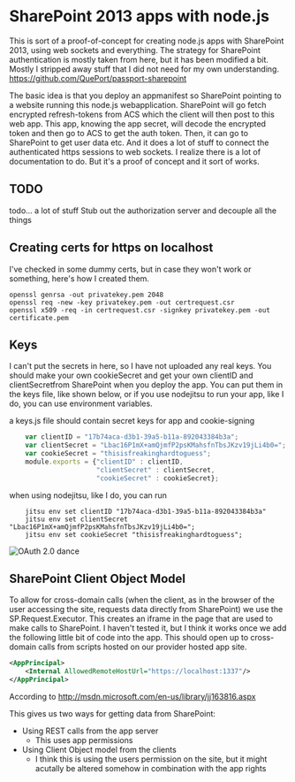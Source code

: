 # SharePoint 2013 apps with node.js

This is sort of a proof-of-concept for creating node.js apps with SharePoint 2013, using web sockets and everything. 
The strategy for SharePoint authentication is mostly taken from here, but it has been 
modified a bit. Mostly I stripped away stuff that I did not need for my own understanding.
https://github.com/QuePort/passport-sharepoint

The basic idea is that you deploy an appmanifest so SharePoint pointing to a website running this node.js webapplication.
SharePoint will go fetch encrypted refresh-tokens from ACS which the client will then post to this web app.
This app, knowing the app secret, will decode the encrypted token and then go to ACS to get the auth token.
Then, it can go to SharePoint to get user data etc. And it does a lot of stuff to connect the authenticated https sessions to web sockets.
I realize there is a lot of documentation to do. But it's a proof of concept and it sort of works.

## TODO
todo... a lot of stuff
Stub out the authorization server and decouple all the things

## Creating certs for https on localhost
I've checked in some dummy certs, but in case they won't work or something, here's how I created them.
```shell
openssl genrsa -out privatekey.pem 2048 
openssl req -new -key privatekey.pem -out certrequest.csr 
openssl x509 -req -in certrequest.csr -signkey privatekey.pem -out certificate.pem
```


## Keys
I can't put the secrets in here, so I have not uploaded any real keys. You should make your own cookieSecret and get your own clientID and clientSecretfrom SharePoint when you deploy the app. You can put them in the keys file, like shown below, or if you use nodejitsu to run your app, like I do, you can use environment variables.

a keys.js file should contain secret keys for app and cookie-signing
```javascript
    var clientID = "17b74aca-d3b1-39a5-b11a-892043384b3a";
    var clientSecret = "Lbac16P1mX+amQjmfP2psKMahsfnTbsJKzv19jLi4b0=";
    var cookieSecret = "thisisfreakinghardtoguess";
    module.exports = {"clientID" : clientID,
                      "clientSecret" : clientSecret,
                      "cookieSecret" : cookieSecret};
```
when using nodejitsu, like I do, you can run
```shell
    jitsu env set clientID "17b74aca-d3b1-39a5-b11a-892043384b3a"
    jitsu env set clientSecret "Lbac16P1mX+amQjmfP2psKMahsfnTbsJKzv19jLi4b0=";
    jitsu env set cookieSecret "thisisfreakinghardtoguess";
```

![OAuth 2.0 dance](http://www.gliffy.com/pubdoc/4318056/L.png)


## SharePoint Client Object Model

To allow for cross-domain calls (when the client, as in the browser of the user accessing the site, requests data directly from SharePoint) we use the SP.Request.Executor. This creates an iframe in the page that are used to make calls to SharePoint. I haven't tested it, but I think it works once we add the following little bit of code into the app. This should open up to cross-domain calls from scripts hosted on our provider hosted app site.

```XML
<AppPrincipal>
    <Internal AllowedRemoteHostUrl="https://localhost:1337"/>
</AppPrincipal>
```
According to
http://msdn.microsoft.com/en-us/library/jj163816.aspx

This gives us two ways for getting data from SharePoint:
* Using REST calls from the app server 
  * This uses app permissions
* Using Client Object model from the clients
  * I think this is using the users permission on the site, but it might
    acutally be altered somehow in combination with the app rights
